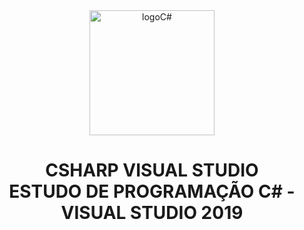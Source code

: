 <div align="center">
<img height="200px" src="https://cdn.icon-icons.com/icons2/2415/PNG/512/csharp_original_logo_icon_146578.png" alt="logoC#" />
</div>
<h1 align="center">CSHARP VISUAL STUDIO <br>
ESTUDO DE PROGRAMAÇÃO C# - VISUAL STUDIO 2019 </h1>

